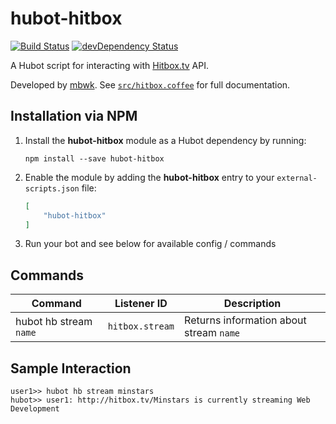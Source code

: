 # hubot-hitbox

[![Build Status](https://travis-ci.org/ClaudeBot/hubot-hitbox.svg)](https://travis-ci.org/ClaudeBot/hubot-hitbox)
[![devDependency Status](https://david-dm.org/ClaudeBot/hubot-hitbox/dev-status.svg)](https://david-dm.org/ClaudeBot/hubot-hitbox#info=devDependencies)

A Hubot script for interacting with [Hitbox.tv](http://www.hitbox.tv/) API.

Developed by [mbwk](//github.com/mbwk). See [`src/hitbox.coffee`](src/hitbox.coffee) for full documentation.


## Installation via NPM

1. Install the __hubot-hitbox__ module as a Hubot dependency by running:

    ```
    npm install --save hubot-hitbox
    ```

2. Enable the module by adding the __hubot-hitbox__ entry to your `external-scripts.json` file:

    ```json
    [
        "hubot-hitbox"
    ]
    ```

3. Run your bot and see below for available config / commands


## Commands

Command | Listener ID | Description
--- | --- | ---
hubot hb stream `name` | `hitbox.stream` | Returns information about stream `name`


## Sample Interaction

```
user1>> hubot hb stream minstars
hubot>> user1: http://hitbox.tv/Minstars is currently streaming Web Development
```